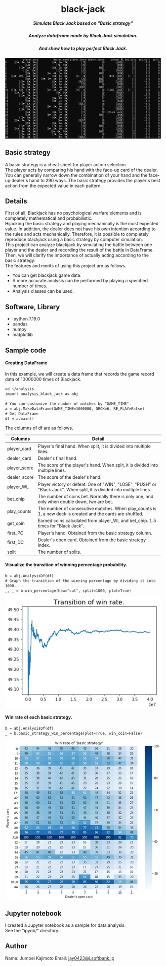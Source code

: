 # <div align="center">black-jack</div>
##### <div align="center">Simulate Black Jack based on "Basic strategy"</div>
##### <div align="center">Analyze dataframe made by Black Jack simulation.</div>
##### <div align="center">And show how to play perfect Black Jack.</div>
<div align="center">
<img src="./img/df.PNG">
</div>

## Basic strategy
A basic strategy is a cheat sheet for player action selection.  
The player acts by comparing his hand with the face-up card of the dealer. You can generally narrow down the combination of your hand and the face-up dealer's hand to 290 ways. The basic strategy provides the player's best action from the expected value in each pattern.  

## Details
First of all, Blackjack has no psychological warfare elements and is completely mathematical and probabilistic.  
Hijacking the basic strategy and playing mechanically is the most expected value. In addition, the dealer does not have his own intention according to the rules and acts mechanically. Therefore, it is possible to completely reproduce blackjack using a basic strategy by computer simulation.  
This project can analyze blackjack by simulating the battle between one player and the dealer and recording the result of the battle in DataFrame. Then, we will clarify the importance of actually acting according to the basic strategy.  
The features and merits of using this project are as follows.  
- You can get blackjack game data.
- A more accurate analysis can be performed by playing a specified number of times.
- Analysis classes can be used.

## Software, Library
- ipython 7.19.0
- pandas
- numpy
- matplotlib

## Sample code
#### Creating DataFrame
In this example, we will create a data frame that records the game record data of 10000000 times of Blackjack.

```
cd ~/analysis
import analysis_black_jack as abj

# You can customize the number of matches by "GAME_TIME".
a = abj.MakeDataFrame(GAME_TIME=1000000, DECK=6, RE_PLAY=False)
# Get DataFrame
df = a.main()
```

The columns of df are as follows.

|  Columns  |  Detail |
| ---- | ---- |
|  player_card  |  Player's final hand. When split, it is divided into multiple lines.  |
|  dealer_card  |  Dealer's final hand.  |
|  player_score  |  The score of the player's hand. When split, it is divided into multiple lines.  |
|  dealer_score  |  The score of the dealer's hand.   |
|  player_WL  |  Player victory or defeat. One of "WIN", "LOSE", "PUSH" or "Black Jack". When split, it is divided into multiple lines.  |
|  bet_chip  |  The number of coins bet. Normally there is only one, and only when double down, two are bet.  |
|  play_counts  |  The number of consecutive matches. When play_counts is 1, a new deck is created and the cards are shuffled.  |
|  get_coin  |  Earned coins calculated from player_WL and bet_chip. 1.5 times for "Black Jack".  |
|  first_PC  |  Player's hand. Obtained from the basic strategy column.  |
|  first_DC  |  Dealer's open card. Obtained from the basic strategy index.  |
|  split  |  The number of splits.  |


#### Visualize the transition of winning percentage probability.

```
b = abj.AnalysisDf(df)
# Graph the transition of the winning percentage by dividing it into 1000.
_, _ = b.win_percentage(how="cut", split=1000, plot=True)
```

<img src="./img/Transition_of_win_rate_40000000times.png">


#### Win rate of each basic strategy.

```
b = abj.AnalysisDf(df)
_ = b.basic_strategy_win_percentage(plot=True, win_coin=False)
```

<img src="./img/basic_strategy_win_percentage.PNG">

## Jupyter notebook
I created a Jupyter notebook as a sample for data analysis.  
See the "ipynb/" directory.

## Author
Name: Jumpei Kajimoto
Email: jay0423@i.softbank.jp

